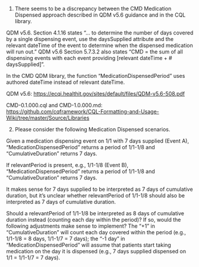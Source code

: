 1. There seems to be a discrepancy between the CMD Medication Dispensed approach described in QDM v5.6 guidance and in the CQL library.

QDM v5.6. Section 4.1.16 states “… to determine the number of days covered by a single dispensing event, use the daysSupplied attribute and the relevant dateTime of the event to determine when the dispensed medication will run out.”  QDM v5.6 Section 5.7.3.2 also states “CMD = the sum of all dispensing events with each event providing [relevant dateTime + # daysSupplied]”.

In the CMD QDM library, the function “MedicationDispensedPeriod” uses authored dateTime instead of relevant dateTime.

QDM v5.6: https://ecqi.healthit.gov/sites/default/files/QDM-v5.6-508.pdf

CMD-0.1.000.cql and CMD-1.0.000.md: https://github.com/cqframework/CQL-Formatting-and-Usage-Wiki/tree/master/Source/Libraries

2. Please consider the following Medication Dispensed scenarios.

Given a medication dispensing event on 1/1 with 7 days supplied (Event A), “MedicationDispensedPeriod” returns a period of 1/1-1/8 and “CumulativeDuration” returns 7 days.

If relevantPeriod is present, e.g., 1/1-1/8 (Event B), “MedicationDispensedPeriod” returns a period of 1/1-1/8 and “CumulativeDuration” returns 7 days.

It makes sense for 7 days supplied to be interpreted as 7 days of cumulative duration, but it’s unclear whether relevantPeriod of 1/1-1/8 should also be interpreted as 7 days of cumulative duration.

Should a relevantPeriod of 1/1-1/8 be interpreted as 8 days of cumulative duration instead (counting each day within the period)? If so, would the following adjustments make sense to implement? The “+1” in “CumulativeDuration” will count each day covered within the period (e.g., 1/1-1/8 = 8 days, 1/1-1/7 = 7 days); the “-1 day” in “MedicationDispensedPeriod” will assume that patients start taking medication on the day it is dispensed (e.g., 7 days supplied dispensed on 1/1 = 1/1-1/7 = 7 days).
